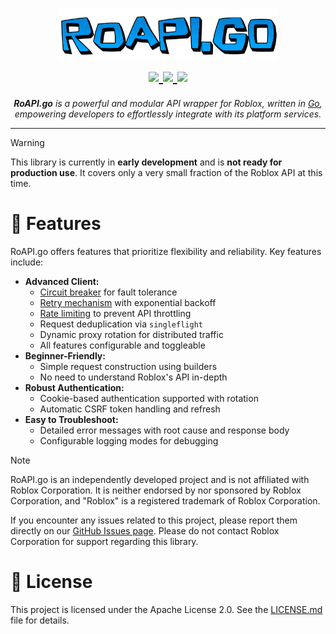 <h1 align="center">
    <picture>
      <img width="350" alt="roapi.go" src="./assets/images/roapi.png">
    </picture>
  <br>
  <a href="https://github.com/jaxron/roapi.go/blob/main/LICENSE.md">
    <img src="https://img.shields.io/github/license/jaxron/roapi.go?style=flat-square&color=008ae6">
  </a>
  <a href="https://github.com/jaxron/roapi.go/actions/workflows/ci.yml">
    <img src="https://img.shields.io/github/actions/workflow/status/jaxron/roapi.go/ci.yml?style=flat-square&color=008ae6">
  </a>
  <a href="https://github.com/jaxron/roapi.go/issues">
    <img src="https://img.shields.io/github/issues/jaxron/roapi.go?style=flat-square&color=008ae6">
  </a>
</h1>

<p align="center">
  <em><b>RoAPI.go</b> is a powerful and modular API wrapper for Roblox, written in <a href="https://golang.org/">Go</a>, empowering developers to effortlessly integrate with its platform services.</em>
</p>

---

> [!WARNING]
> This library is currently in **early development** and is **not ready for production use**. It covers only a very small fraction of the Roblox API at this time.

# 🚀 Features

RoAPI.go offers features that prioritize flexibility and reliability. Key features include:

- **Advanced Client:**
  - [Circuit breaker](https://learn.microsoft.com/en-us/azure/architecture/patterns/circuit-breaker) for fault tolerance
  - [Retry mechanism](https://learn.microsoft.com/en-us/azure/architecture/patterns/retry) with exponential backoff
  - [Rate limiting](https://learn.microsoft.com/en-us/azure/architecture/patterns/rate-limiting-pattern) to prevent API throttling
  - Request deduplication via `singleflight`
  - Dynamic proxy rotation for distributed traffic
  - All features configurable and toggleable
- **Beginner-Friendly:**
  - Simple request construction using builders
  - No need to understand Roblox's API in-depth
- **Robust Authentication:**
  - Cookie-based authentication supported with rotation
  - Automatic CSRF token handling and refresh
- **Easy to Troubleshoot:**
  - Detailed error messages with root cause and response body
  - Configurable logging modes for debugging

> [!NOTE]
> RoAPI.go is an independently developed project and is not affiliated with Roblox Corporation. It is neither endorsed by nor sponsored by Roblox Corporation, and "Roblox" is a registered trademark of Roblox Corporation.
>
> If you encounter any issues related to this project, please report them directly on our [GitHub Issues page](https://github.com/jaxron/roapi.go/issues). Please do not contact Roblox Corporation for support regarding this library.

# 📄 License

This project is licensed under the Apache License 2.0. See the [LICENSE.md](LICENSE.md) file for details.
